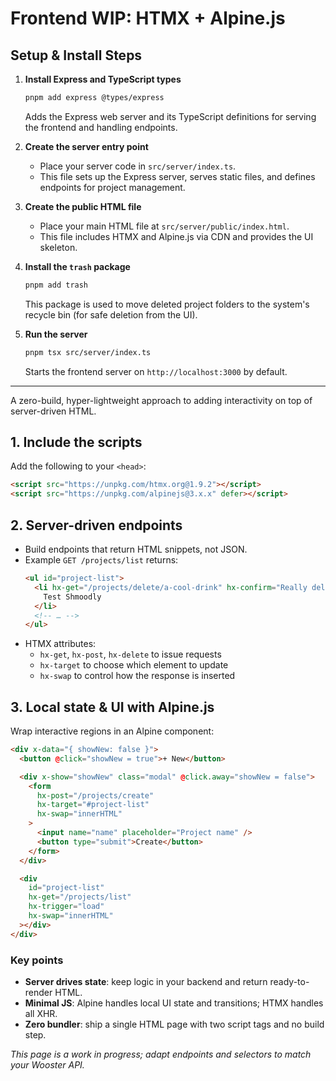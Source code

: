 # Frontend WIP: HTMX + Alpine.js

## Setup & Install Steps

1. **Install Express and TypeScript types**
   ```sh
   pnpm add express @types/express
   ```
   Adds the Express web server and its TypeScript definitions for serving the frontend and handling endpoints.

2. **Create the server entry point**
   - Place your server code in `src/server/index.ts`.
   - This file sets up the Express server, serves static files, and defines endpoints for project management.

3. **Create the public HTML file**
   - Place your main HTML file at `src/server/public/index.html`.
   - This file includes HTMX and Alpine.js via CDN and provides the UI skeleton.

4. **Install the `trash` package**
   ```sh
   pnpm add trash
   ```
   This package is used to move deleted project folders to the system's recycle bin (for safe deletion from the UI).

5. **Run the server**
   ```sh
   pnpm tsx src/server/index.ts
   ```
   Starts the frontend server on `http://localhost:3000` by default.

---

A zero-build, hyper-lightweight approach to adding interactivity on top of server-driven HTML.

## 1. Include the scripts

Add the following to your `<head>`:
```html
<script src="https://unpkg.com/htmx.org@1.9.2"></script>
<script src="https://unpkg.com/alpinejs@3.x.x" defer></script>
```

## 2. Server-driven endpoints

- Build endpoints that return HTML snippets, not JSON.
- Example `GET /projects/list` returns:
  ```html
  <ul id="project-list">
    <li hx-get="/projects/delete/a-cool-drink" hx-confirm="Really delete?" hx-swap="outerHTML">
      Test Shmoodly
    </li>
    <!-- … -->
  </ul>
  ```
- HTMX attributes:
  - `hx-get`, `hx-post`, `hx-delete` to issue requests
  - `hx-target` to choose which element to update
  - `hx-swap` to control how the response is inserted

## 3. Local state & UI with Alpine.js

Wrap interactive regions in an Alpine component:
```html
<div x-data="{ showNew: false }">
  <button @click="showNew = true">+ New</button>

  <div x-show="showNew" class="modal" @click.away="showNew = false">
    <form
      hx-post="/projects/create"
      hx-target="#project-list"
      hx-swap="innerHTML"
    >
      <input name="name" placeholder="Project name" />
      <button type="submit">Create</button>
    </form>
  </div>

  <div
    id="project-list"
    hx-get="/projects/list"
    hx-trigger="load"
    hx-swap="innerHTML"
  ></div>
</div>
```

### Key points

- **Server drives state**: keep logic in your backend and return ready-to-render HTML.
- **Minimal JS**: Alpine handles local UI state and transitions; HTMX handles all XHR.
- **Zero bundler**: ship a single HTML page with two script tags and no build step.

*This page is a work in progress; adapt endpoints and selectors to match your Wooster API.* 